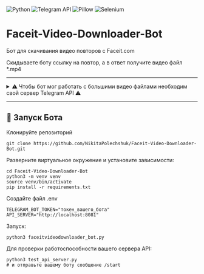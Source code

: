 ![Python](https://img.shields.io/badge/Python-3776AB?logo=python&logoColor=white&style=flat)
![Telegram API](https://img.shields.io/badge/Telegram_Bot_API-26A5E4?logo=telegram&logoColor=white&style=flat)
![Pillow](https://img.shields.io/badge/Pillow-8F2D4D?logo=pillow&logoColor=white&style=flat)
![Selenium](https://img.shields.io/badge/Selenium-Python-green?logo=selenium&logoColor=white&style=flat)


# Faceit-Video-Downloader-Bot

Бот для скачивания видео повторов с Faceit.сom

Скидываете боту ссылку на повтор, а в ответ получите видео файл *.mp4

***

<details>
<summary> ⚠️ Чтобы бот мог работать с большими видео файлами необходим свой сервер Telegram API ⚠️ </summary>

```
# Подготовка системы
sudo apt update && sudo apt upgrade -y
sudo apt install git build-essential cmake zlib1g-dev libssl-dev libevent-dev

# Клонирование с рекурсивными подмодулями
git clone --recursive https://github.com/tdlib/telegram-bot-api.git
cd telegram-bot-api

# Сборка
mkdir build
cd build
cmake -DCMAKE_BUILD_TYPE=Release -DCMAKE_INSTALL_PREFIX:PATH=.. ..
cmake --build . --target install

# Разрешения файрвола
sudo ufw allow 8081/tcp
```

### 🔧 Запуск сервера

Запуск вручную:
```
cd ~/telegram-bot-api/bin
./telegram-bot-api --api-id=YOUR_API_ID --api-hash=YOUR_API_HASH --http-port=8081 --local
```
Автозапуск через systemd:

Создайте файл службы /etc/systemd/system/telegram-bot-api.service
```
[Unit]
Description=Telegram Bot API Server
After=network.target

[Service]
Type=simple
User=your_username
Group=your_username
WorkingDirectory=/home/your_username/telegram-bot-api/bin
ExecStart=/home/your_username/telegram-bot-api/bin/telegram-bot-api \
    --api-id=YOUR_API_ID \
    --api-hash=YOUR_API_HASH \
    --http-port=8081 \
    --local
Restart=always
RestartSec=5

[Install]
WantedBy=multi-user.target
```
Активируйте службу:

```
sudo systemctl daemon-reload
sudo systemctl start telegram-bot-api
sudo systemctl enable telegram-bot-api
```
</details>

***

## 🚀 Запуск Бота

Клонируйте репозиторий
```
git clone https://github.com/NikitaPolechshuk/Faceit-Video-Downloader-Bot.git
```

Разверните виртуальное окружение и установите зависимости:
```
cd Faceit-Video-Downloader-Bot
python3 -m venv venv
source venv/bin/activate
pip install -r requirements.txt
```

Создайте файл .env
```
TELEGRAM_BOT_TOKEN="токен_вашего_бота"
API_SERVER="http://localhost:8081"
```

Запуск:
```
python3 faceitvideodownloader_bot.py
```

Для проверки работоспособности вашего сервера API:
```
python3 test_api_server.py
# и отправьте вашему боту сообщение /start
```
